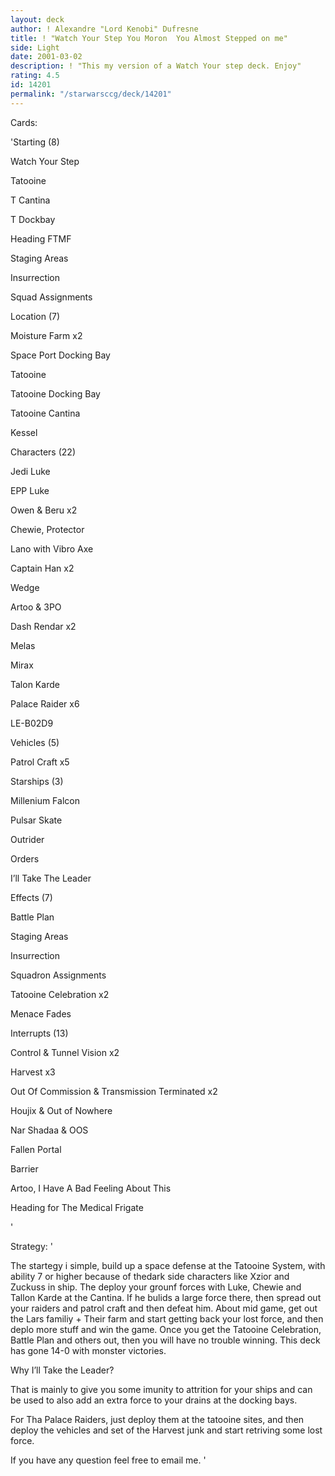 ```yaml
---
layout: deck
author: ! Alexandre "Lord Kenobi" Dufresne
title: ! "Watch Your Step You Moron  You Almost Stepped on me"
side: Light
date: 2001-03-02
description: ! "This my version of a Watch Your step deck. Enjoy"
rating: 4.5
id: 14201
permalink: "/starwarsccg/deck/14201"
---
```

Cards: 

'Starting (8)


Watch Your Step 

Tatooine 

T Cantina 

T Dockbay 

Heading FTMF 

Staging Areas 

Insurrection 

Squad Assignments  


Location (7)


Moisture Farm x2 

Space Port Docking Bay

Tatooine 

Tatooine Docking Bay 

Tatooine Cantina 

Kessel  


Characters (22)


Jedi Luke 

EPP Luke 

Owen & Beru x2 

Chewie, Protector

Lano with Vibro Axe  

Captain Han x2 

Wedge 

Artoo & 3PO 

Dash Rendar x2 

Melas 

Mirax 

Talon Karde 

Palace Raider x6

LE-B02D9 


Vehicles (5)


Patrol Craft x5 


Starships (3)


Millenium Falcon 

Pulsar Skate 

Outrider 


Orders 

I&#8217;ll Take The Leader 


Effects (7)


Battle Plan 

Staging Areas 

Insurrection 

Squadron Assignments 

Tatooine Celebration x2

Menace Fades 


Interrupts (13)


Control & Tunnel Vision x2 

Harvest x3

Out Of Commission & Transmission Terminated x2 

Houjix & Out of Nowhere 

Nar Shadaa & OOS 

Fallen Portal 

Barrier 

Artoo, I Have A Bad Feeling About This  

Heading for The Medical Frigate  


'

Strategy: '

The startegy i simple, build up a space defense at the Tatooine System, with ability 7 or higher because of thedark side characters like Xzior and Zuckuss in ship. The deploy your grounf forces with Luke, Chewie and Tallon Karde at the Cantina. If he bulids a large force there, then spread out your raiders and patrol craft and then defeat him. About mid game, get out the Lars familiy + Their farm and start getting back your lost force, and then deplo more stuff and win the game. Once you get the Tatooine Celebration, Battle Plan and others out, then you will have no trouble winning. This deck has gone 14-0 with monster victories. 


Why I’ll Take the Leader?


That is mainly to give you some imunity to attrition for your ships and can be used to also add an extra force to your drains at the docking bays. 


For Tha Palace Raiders, just deploy them at the tatooine sites, and then deploy the vehicles and set of the Harvest junk and start retriving some lost force. 


If you have any question feel free to email me. '
